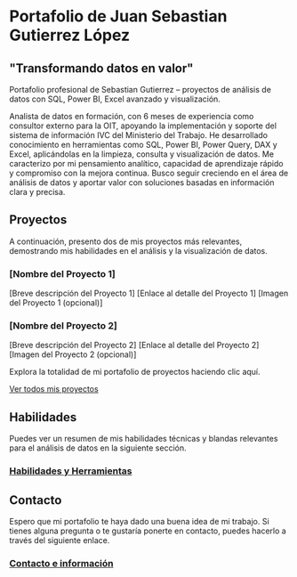 # Portafolio de Juan Sebastian Gutierrez López
## "Transformando datos en valor"

Portafolio profesional de Sebastian Gutierrez – proyectos de análisis de datos con SQL, Power BI, Excel avanzado y visualización.

Analista de datos en formación, con 6 meses de experiencia como consultor externo para la OIT, apoyando la implementación y soporte del sistema de información IVC del Ministerio del Trabajo. He desarrollado conocimiento en herramientas como SQL, Power BI, Power Query, DAX y Excel, aplicándolas en la limpieza, consulta y visualización de datos. Me caracterizo por mi pensamiento analítico, capacidad de aprendizaje rápido y compromiso con la mejora continua. Busco seguir creciendo en el área de análisis de datos y aportar valor con soluciones basadas en información clara y precisa.

## Proyectos

A continuación, presento dos de mis proyectos más relevantes, demostrando mis habilidades en el análisis y la visualización de datos.

### [Nombre del Proyecto 1]
[Breve descripción del Proyecto 1]
[Enlace al detalle del Proyecto 1]
[Imagen del Proyecto 1 (opcional)]

### [Nombre del Proyecto 2]
[Breve descripción del Proyecto 2]
[Enlace al detalle del Proyecto 2]
[Imagen del Proyecto 2 (opcional)]

Explora la totalidad de mi portafolio de proyectos haciendo clic aquí.

[Ver todos mis proyectos](Proyectos/)

## Habilidades

Puedes ver un resumen de mis habilidades técnicas y blandas relevantes para el análisis de datos en la siguiente sección.

### [Habilidades y Herramientas](Habilidades/)

## Contacto

Espero que mi portafolio te haya dado una buena idea de mi trabajo. Si tienes alguna pregunta o te gustaría ponerte en contacto, puedes hacerlo a través del siguiente enlace.

### [Contacto e información](Contacto/)
